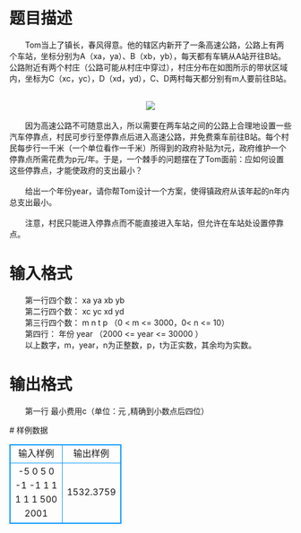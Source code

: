 # 

 
 # 题目描述 
<p>
　　Tom当上了镇长，春风得意。他的辖区内新开了一条高速公路，公路上有两个车站，坐标分别为A（xa，ya）、B（xb，yb），每天都有车辆从A站开往B站。公路附近有两个村庄（公路可能从村庄中穿过），村庄分布在如图所示的带状区域内，坐标为C（xc，yc），D（xd，yd），C、D两村每天都分别有m人要前往B站。 <br><br><center><img src="/source/joyoi/tyvj-3131/img/aHR0cDovL3d3dy5qb3lvaS5jbi9wcm9ibGVtL3R5dmotMzEzMS9wcm9ibGVtc19pbWFnZXMvMTQxNS8xLmJtcA==.bmp"></img></center>  <br>　　因为高速公路不可随意出入，所以需要在两车站之间的公路上合理地设置一些汽车停靠点，村民可步行至停靠点后进入高速公路，并免费乘车前往B站。每个村民每步行一千米（一个单位看作一千米）所得到的政府补贴为t元，政府维护一个停靠点所需花费为p元/年。于是，一个棘手的问题摆在了Tom面前：应如何设置这些停靠点，才能使政府的支出最小？ <br><br>　　给出一个年份year，请你帮Tom设计一个方案，使得镇政府从该年起的n年内总支出最小。 <br><br>　　注意，村民只能进入停靠点而不能直接进入车站，但允许在车站处设置停靠点。 <br></p> 

 
 # 输入格式 
<p>
　　第一行四个数： xa ya xb yb <br>　　第二行四个数： xc yc xd yd <br>　　第三行四个数： m n t p （0 < m <= 3000，0< n <= 10） <br>　　第四行： 年份 year （2000 <= year <= 30000 ） <br>　　以上数字，m，year，n为正整数，p，t为正实数，其余均为实数。 <br></p> 

 
 # 输出格式 
<p>
　　第一行 最小费用c（单位：元 ,精确到小数点后四位） </p> 
# 样例数据
<style>
        table,table tr th, table tr td { border:1px solid #0094ff; }
        table { width: 200px; min-height: 25px; line-height: 25px; text-align: center; border-collapse: collapse;}   
    </style>
<table>
	<tr>
		<td>输入样例</td>
		<td>输出样例</td>
	</tr>
<tr><td>-5 0 5 0
-1 -1 1 1 
1 1 1 500
2001</td><td>1532.3759</td></tr></table>
